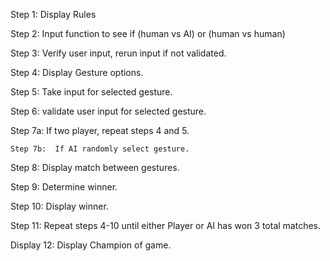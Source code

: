 Step 1:  Display Rules

Step 2: Input function to see if (human vs AI) or (human vs human)

Step 3: Verify user input, rerun input if not validated.

Step 4: Display Gesture options. 

Step 5: Take input for selected gesture.

Step 6: validate user input for selected gesture.

Step 7a: If two player, repeat steps 4 and 5.

    Step 7b:  If AI randomly select gesture.

Step 8: Display match between gestures.

Step 9: Determine winner.

Step 10: Display winner.

Step 11: Repeat steps 4-10 until either Player or AI has won 3 total matches.

Display 12: Display Champion of game.



